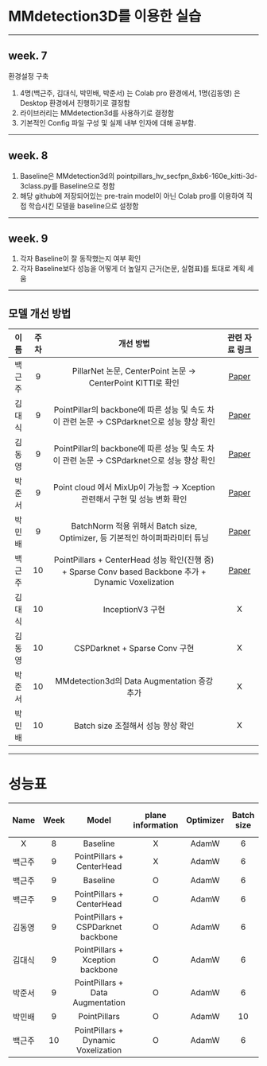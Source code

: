 # MMdetection3D를 이용한 실습
-----------------------------------------
## week. 7
환경설정 구축
1. 4명(백근주, 김대식, 박민배, 박준서) 는 Colab pro 환경에서, 1명(김동영) 은 Desktop 환경에서 진행하기로 결정함
2. 라이브러리는 MMdetection3d를 사용하기로 결정함
3. 기본적인 Config 파일 구성 및 실제 내부 인자에 대해 공부함.
------------------------------------------------
## week. 8
1. Baseline은 MMdetection3d의 pointpillars_hv_secfpn_8xb6-160e_kitti-3d-3class.py를 Baseline으로 정함
2. 해당 github에 저장되어있는 pre-train model이 아닌 Colab pro를 이용하여 직접 학습시킨 모델을 baseline으로 설정함

------------------------------------------------
## week. 9
1. 각자 Baseline이 잘 동작했는지 여부 확인
2. 각자 Baseline보다 성능을 어떻게 더 높일지 근거(논문, 실험표)를 토대로 계획 세움
------------------------------------------------
## 모델 개선 방법

| 이름 | 주차 | 개선 방법 | 관련 자료 링크 |
| :--: | :--: | :------: | :------------: |
| 백근주 | 9 | PillarNet 논문, CenterPoint 논문 → CenterPoint KITTI로 확인 | [Paper](https://arxiv.org/pdf/2205.07403.pdf) |
| 김대식 | 9 | PointPillar의 backbone에 따른 성능 및 속도 차이 관련 논문 → CSPdarknet으로 성능 향상 확인 | [Paper](https://arxiv.org/pdf/2209.15252.pdf) |
| 김동영 | 9 | PointPillar의 backbone에 따른 성능 및 속도 차이 관련 논문 → CSPdarknet으로 성능 향상 확인 | [Paper](https://arxiv.org/pdf/2209.15252.pdf) |
| 박준서 | 9 | Point cloud 에서 MixUp이 가능함 → Xception 관련해서 구현 및 성능 변화 확인 | [Paper](https://arxiv.org/pdf/2008.06374.pdf) |
| 박민배 | 9 | BatchNorm 적용 위해서 Batch size, Optimizer, 등 기본적인 하이퍼파라미터 튜닝 | [Paper](https://arxiv.org/pdf/1502.03167.pdf) |
| 백근주 | 10 | PointPillars + CenterHead 성능 확인(진행 중) + Sparse Conv based Backbone 추가 + Dynamic Voxelization | [Paper](https://arxiv.org/pdf/2205.07403.pdf) |
| 김대식 | 10 | InceptionV3 구현 | X
| 김동영 | 10 | CSPDarknet + Sparse Conv 구현 | X
| 박준서 | 10 | MMdetection3d의 Data Augmentation 증강 추가 | X
| 박민배 | 10 | Batch size 조절해서 성능 향상 확인 | X


----------------------------------------------------------------
# 성능표
| Name | Week |         Model           | plane information |Optimizer | Batch size | Learning rate | Scheduler | Epochs | Overall 3D AP@40 | Easy | Moderate | Hard | Model | 
|:------: | :---: | :-------------: | :--:|:--------:| :---------:| :-----------: | :-------: | :----: | :--------------: | :--: | :------: | :--: | :--: |
| X | 8 | Baseline | X |AdamW | 6 | 0.001 | CosineAnnealingLR | 160 | | 65.5701 | 54.9237 | 51.5132 | [Model](https://drive.google.com/file/d/1TnQbvm3nCYMMiUrO_cu2UBM86FeF9itQ/view?usp=sharing)
| 백근주 | 9 | PointPillars + CenterHead | X | AdamW | 6 | 0.001 | CosineAnnealingLR | 160 | | 66.9484 | 55.3218 | 52.2746 | [Model](https://drive.google.com/file/d/1-eSuQaZbowHk_bxLbCrasmnZOiXLcrJ9/view?usp=sharing)
| 백근주 | 9 | Baseline | O | AdamW | 6 | 0.001 | CosineAnnealingLR | 160 | | 76.5073 | 64.7261 | 61.3703 | [Model](https://drive.google.com/file/d/10bbZDvSeEzf0Us2Sbwi1s0wEKbks4GIj/view?usp=sharing)
| 백근주 | 9 | PointPillars + CenterHead | O | AdamW | 6 | 0.001 | CosineAnnealingLR | 160 | | 72.5513 | 61.0547 | 58.1883 | [Model](https://drive.google.com/file/d/1-oJ0zOzgoKC9yhGmo44t8iLo5qSs2YEV/view?usp=sharing)
| 김동영 | 9 | PointPillars + CSPDarknet backbone | O | AdamW | 6 | 0.001 | CosineAnnealingLR | 160 | | | | | [Model]()
| 김대식 | 9 | PointPillars + Xception backbone | O | AdamW | 6 | 0.001 | CosineAnnealingLR | 160 | | 71.2553 | 57.8940 | 53.9587 | [Model](https://drive.google.com/file/d/11xA29l78re9814iWg-P13SVgOj6E5Das/view?usp=sharing)
| 박준서 | 9 | PointPillars + Data Augmentation | O | AdamW | 6 | 0.001 | CosineAnnealingLR | 160 | | | | | [Model]()
| 박민배 | 9 | PointPillars | O | AdamW | 10 | 0.001 | CosineAnnealingLR | 160 | | 75.6396 |  64.2322 |  60.7355 | [Model]()
| 백근주 | 10 | PointPillars + Dynamic Voxelization | O | AdamW | 6 | 0.001 | CosineAnnealingLR | 160 | | 75.4072 | 63.8551 | 60.1609 | [Model](https://drive.google.com/file/d/1-G6D4yBrJjnq0wCQilm6r5uOaH_nLf8v/view?usp=sharing)
